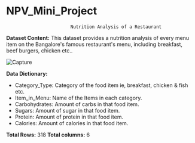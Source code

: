 # NPV_Mini_Project
                            Nutrition Analysis of a Restaurant

**Dataset Content:**
This dataset provides a nutrition analysis of every menu item on the Bangalore's famous restaurant's menu, including breakfast, beef burgers, chicken etc..

![Capture](https://github.com/royalbaswan/NPV_Mini_Project/assets/132448830/ad197a33-4db1-43a9-833c-38a3e58b1c1d)

**Data Dictionary:**
* Category_Type: Category of the food item ie, breakfast, chicken & fish etc.
* Item_in_Menu: Name of the Items in each category.
* Carbohydrates: Amount of carbs in that food item.
* Sugars: Amount of sugar in that food item.
* Protein: Amount of protein in that food item.
* Calories: Amount of calories in that food item.

**Total Rows:** 318
**Total columns:** 6
